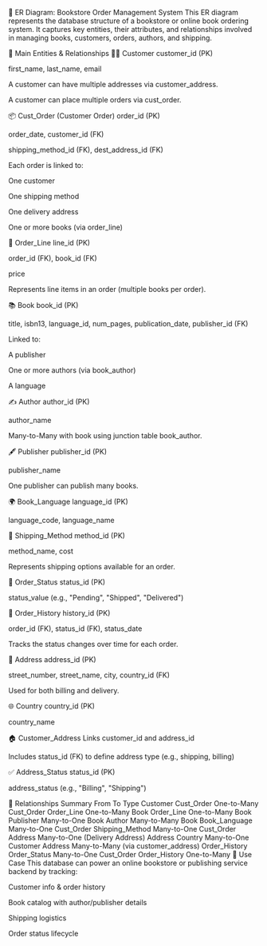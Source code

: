 📘 ER Diagram: Bookstore Order Management System
This ER diagram represents the database structure of a bookstore or online book ordering system. It captures key entities, their attributes, and relationships involved in managing books, customers, orders, authors, and shipping.

🔑 Main Entities & Relationships
🧍‍♂️ Customer
customer_id (PK)

first_name, last_name, email

A customer can have multiple addresses via customer_address.

A customer can place multiple orders via cust_order.

📦 Cust_Order (Customer Order)
order_id (PK)

order_date, customer_id (FK)

shipping_method_id (FK), dest_address_id (FK)

Each order is linked to:

One customer

One shipping method

One delivery address

One or more books (via order_line)

🛒 Order_Line
line_id (PK)

order_id (FK), book_id (FK)

price

Represents line items in an order (multiple books per order).

📚 Book
book_id (PK)

title, isbn13, language_id, num_pages, publication_date, publisher_id (FK)

Linked to:

A publisher

One or more authors (via book_author)

A language

✍️ Author
author_id (PK)

author_name

Many-to-Many with book using junction table book_author.

🖋️ Publisher
publisher_id (PK)

publisher_name

One publisher can publish many books.

🌍 Book_Language
language_id (PK)

language_code, language_name

🚚 Shipping_Method
method_id (PK)

method_name, cost

Represents shipping options available for an order.

🧾 Order_Status
status_id (PK)

status_value (e.g., "Pending", "Shipped", "Delivered")

🔁 Order_History
history_id (PK)

order_id (FK), status_id (FK), status_date

Tracks the status changes over time for each order.

📍 Address
address_id (PK)

street_number, street_name, city, country_id (FK)

Used for both billing and delivery.

🌐 Country
country_id (PK)

country_name

🏠 Customer_Address
Links customer_id and address_id

Includes status_id (FK) to define address type (e.g., shipping, billing)

✅ Address_Status
status_id (PK)

address_status (e.g., "Billing", "Shipping")

🔗 Relationships Summary
From	To	Type
Customer	Cust_Order	One-to-Many
Cust_Order	Order_Line	One-to-Many
Book	Order_Line	One-to-Many
Book	Publisher	Many-to-One
Book	Author	Many-to-Many
Book	Book_Language	Many-to-One
Cust_Order	Shipping_Method	Many-to-One
Cust_Order	Address	Many-to-One (Delivery Address)
Address	Country	Many-to-One
Customer	Address	Many-to-Many (via customer_address)
Order_History	Order_Status	Many-to-One
Cust_Order	Order_History	One-to-Many
🧩 Use Case
This database can power an online bookstore or publishing service backend by tracking:

Customer info & order history

Book catalog with author/publisher details

Shipping logistics

Order status lifecycle
